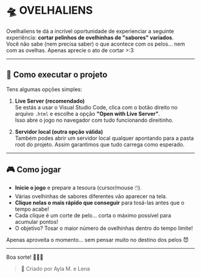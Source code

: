 # 🛸 OVELHALIENS

Ovelhaliens te dá a incrível oportunidade de experienciar a seguinte experiência: **cortar pelinhos de ovelhinhas de "sabores" variados**.  
Você não sabe (nem precisa saber) o que acontece com os pelos... nem com as ovelhas. Apenas aprecie o ato de cortar >:3

---

## 📌 Como executar o projeto

Tens algumas opções simples:

1. **Live Server (recomendado)**  
   Se estás a usar o Visual Studio Code, clica com o botão direito no arquivo `.html` e escolhe a opção **"Open with Live Server"**.  
   Isso abre o jogo no navegador com tudo funcionando direitinho.

2. **Servidor local (outra opção válida)**  
   Também podes abrir um servidor local qualquer apontando para a pasta root do projeto. Assim garantimos que tudo carrega como esperado.

---

## 🎮 Como jogar

- **Inicie o jogo** e prepare a tesoura (cursor/mouse 🖱️).
- Várias ovelhinhas de sabores diferentes vão aparecer na tela.
- **Clique nelas o mais rápido que conseguir** para tosá-las antes que o tempo acabe!
- Cada clique é um corte de pelo... corta o máximo possível para acumular pontos!
- O objetivo? Tosar o maior número de ovelhinhas dentro do tempo limite!

Apenas aproveita o momento... sem pensar muito no destino dos pelos 😈

---

Boa sorte! 🚀🐑✨

> 📌 Criado por Ayla M. e Lena  
